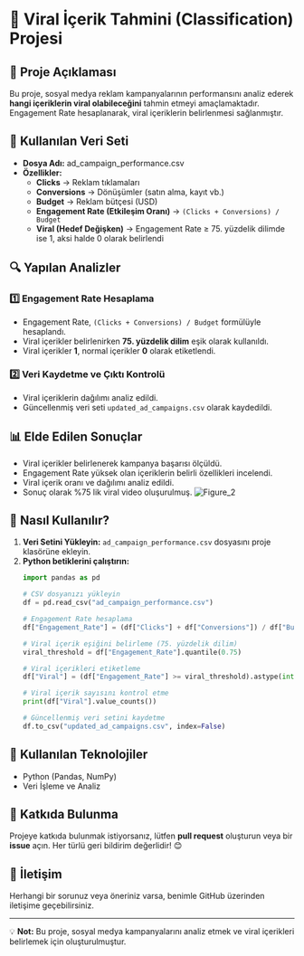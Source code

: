 # 📌 Viral İçerik Tahmini (Classification) Projesi

## 📖 Proje Açıklaması
Bu proje, sosyal medya reklam kampanyalarının performansını analiz ederek **hangi içeriklerin viral olabileceğini** tahmin etmeyi amaçlamaktadır. Engagement Rate hesaplanarak, viral içeriklerin belirlenmesi sağlanmıştır.

## 📂 Kullanılan Veri Seti
- **Dosya Adı:** ad_campaign_performance.csv
- **Özellikler:**
  - **Clicks** → Reklam tıklamaları
  - **Conversions** → Dönüşümler (satın alma, kayıt vb.)
  - **Budget** → Reklam bütçesi (USD)
  - **Engagement Rate (Etkileşim Oranı)** → `(Clicks + Conversions) / Budget`
  - **Viral (Hedef Değişken)** → Engagement Rate ≥ 75. yüzdelik dilimde ise 1, aksi halde 0 olarak belirlendi

## 🔍 Yapılan Analizler
### 1️⃣ Engagement Rate Hesaplama
- Engagement Rate, `(Clicks + Conversions) / Budget` formülüyle hesaplandı.
- Viral içerikler belirlenirken **75. yüzdelik dilim** eşik olarak kullanıldı.
- Viral içerikler **1**, normal içerikler **0** olarak etiketlendi.

### 2️⃣ Veri Kaydetme ve Çıktı Kontrolü
- Viral içeriklerin dağılımı analiz edildi.
- Güncellenmiş veri seti `updated_ad_campaigns.csv` olarak kaydedildi.

## 📊 Elde Edilen Sonuçlar
- Viral içerikler belirlenerek kampanya başarısı ölçüldü.
- Engagement Rate yüksek olan içeriklerin belirli özellikleri incelendi.
- Viral içerik oranı ve dağılımı analiz edildi.
- Sonuç olarak %75 lik viral video oluşurulmuş.
![Figure_2](https://github.com/user-attachments/assets/1353a945-5801-4504-bf11-6ee9749d8563)


## 🚀 Nasıl Kullanılır?
1. **Veri Setini Yükleyin:** `ad_campaign_performance.csv` dosyasını proje klasörüne ekleyin.
2. **Python betiklerini çalıştırın:**
   ```python
   import pandas as pd
   
   # CSV dosyanızı yükleyin
   df = pd.read_csv("ad_campaign_performance.csv")
   
   # Engagement Rate hesaplama
   df["Engagement_Rate"] = (df["Clicks"] + df["Conversions"]) / df["Budget"]
   
   # Viral içerik eşiğini belirleme (75. yüzdelik dilim)
   viral_threshold = df["Engagement_Rate"].quantile(0.75)
   
   # Viral içerikleri etiketleme
   df["Viral"] = (df["Engagement_Rate"] >= viral_threshold).astype(int)
   
   # Viral içerik sayısını kontrol etme
   print(df["Viral"].value_counts())
   
   # Güncellenmiş veri setini kaydetme
   df.to_csv("updated_ad_campaigns.csv", index=False)
   ```

## 📌 Kullanılan Teknolojiler
- Python (Pandas, NumPy)
- Veri İşleme ve Analiz

## 📌 Katkıda Bulunma
Projeye katkıda bulunmak istiyorsanız, lütfen **pull request** oluşturun veya bir **issue** açın. Her türlü geri bildirim değerlidir! 😊

## 📧 İletişim
Herhangi bir sorunuz veya öneriniz varsa, benimle GitHub üzerinden iletişime geçebilirsiniz.

---
💡 **Not:** Bu proje, sosyal medya kampanyalarını analiz etmek ve viral içerikleri belirlemek için oluşturulmuştur.

